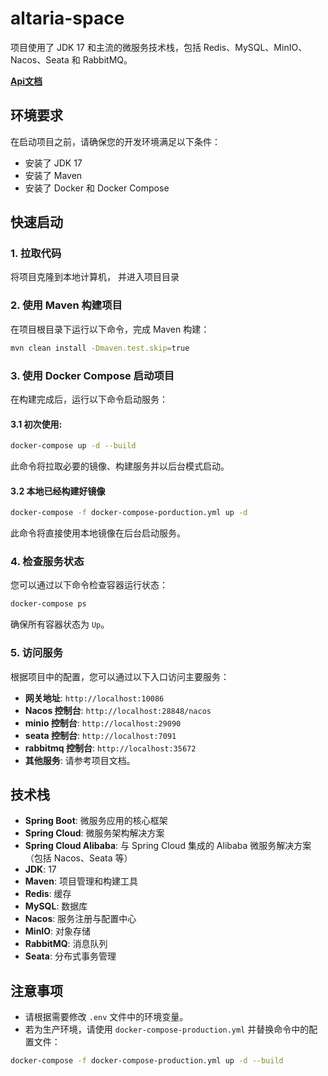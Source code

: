 # altaria-space

项目使用了 JDK 17 和主流的微服务技术栈，包括 Redis、MySQL、MinIO、Nacos、Seata 和 RabbitMQ。

**[Api文档](https://apifox.com/apidoc/shared-089d06f9-111f-4495-a124-4d6722df4d39)**

## 环境要求

在启动项目之前，请确保您的开发环境满足以下条件：

- 安装了 JDK 17
- 安装了 Maven
- 安装了 Docker 和 Docker Compose

## 快速启动

### 1. 拉取代码

将项目克隆到本地计算机， 并进入项目目录


### 2. 使用 Maven 构建项目

在项目根目录下运行以下命令，完成 Maven 构建：

```bash
mvn clean install -Dmaven.test.skip=true
```

### 3. 使用 Docker Compose 启动项目

在构建完成后，运行以下命令启动服务：

#### 3.1 初次使用:
```bash
docker-compose up -d --build
```
此命令将拉取必要的镜像、构建服务并以后台模式启动。

#### 3.2 本地已经构建好镜像 
```bash
docker-compose -f docker-compose-porduction.yml up -d
```
此命令将直接使用本地镜像在后台启动服务。

### 4. 检查服务状态

您可以通过以下命令检查容器运行状态：

```bash
docker-compose ps
```

确保所有容器状态为 `Up`。

### 5. 访问服务

根据项目中的配置，您可以通过以下入口访问主要服务：

- **网关地址**: `http://localhost:10086`
- **Nacos 控制台**: `http://localhost:28848/nacos`
- **minio 控制台**: `http://localhost:29090`
- **seata 控制台**: `http://localhost:7091`
- **rabbitmq 控制台**: `http://localhost:35672`
- **其他服务**: 请参考项目文档。

## 技术栈
- **Spring Boot**: 微服务应用的核心框架
- **Spring Cloud**: 微服务架构解决方案
- **Spring Cloud Alibaba**: 与 Spring Cloud 集成的 Alibaba 微服务解决方案（包括 Nacos、Seata 等）
- **JDK**: 17
- **Maven**: 项目管理和构建工具
- **Redis**: 缓存
- **MySQL**: 数据库
- **Nacos**: 服务注册与配置中心
- **MinIO**: 对象存储
- **RabbitMQ**: 消息队列
- **Seata**: 分布式事务管理

## 注意事项

- 请根据需要修改 `.env` 文件中的环境变量。
- 若为生产环境，请使用 `docker-compose-production.yml` 并替换命令中的配置文件：

```bash
docker-compose -f docker-compose-production.yml up -d --build
```
